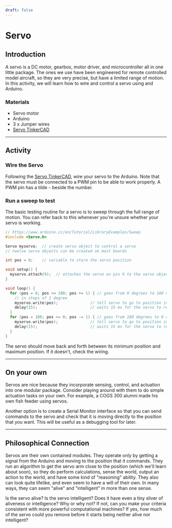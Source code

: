 ```yaml
---
draft: false
---
```


# Servo

## Introduction

A servo is a DC motor, gearbox, motor driver, and microcontroller all in one little package. The ones we use have been engineered for remote controlled model aircraft, so they are very precise, but have a limited range of motion. In this activity, we will learn how to wire and control a servo using and Arduino.

### Materials
- Servo motor
- Arduino
- 3 x Jumper wires
- [Servo TinkerCAD](https://www.tinkercad.com/things/hcDQxz3cDFx-servo?sharecode=uJvyGNifyDRr85e7w36UiAWuWBPoZYiwyoyQtH2kXko)

---
## Activity

### Wire the Servo
Following the [Servo TinkerCAD](https://www.tinkercad.com/things/hcDQxz3cDFx-servo?sharecode=uJvyGNifyDRr85e7w36UiAWuWBPoZYiwyoyQtH2kXko), wire your servo to the Arduino. Note that the servo must be connected to a PWM pin to be able to work properly. A PWM pin has a tilde `~` beside the number.

### Run a sweep to test
The basic testing routine for a servo is to sweep through the full range of motion. You can refer back to this whenever you're unsure whether your servo is working.

```cpp
// https://www.arduino.cc/en/Tutorial/LibraryExamples/Sweep
#include <Servo.h>

Servo myservo;  // create servo object to control a servo
// twelve servo objects can be created on most boards

int pos = 0;    // variable to store the servo position

void setup() {
  myservo.attach(9);  // attaches the servo on pin 9 to the servo object
}

void loop() {
  for (pos = 0; pos <= 180; pos += 1) { // goes from 0 degrees to 180 degrees
    // in steps of 1 degree
    myservo.write(pos);              // tell servo to go to position in variable 'pos'
    delay(15);                       // waits 15 ms for the servo to reach the position
  }
  for (pos = 180; pos >= 0; pos -= 1) { // goes from 180 degrees to 0 degrees
    myservo.write(pos);              // tell servo to go to position in variable 'pos'
    delay(15);                       // waits 15 ms for the servo to reach the position
  }
}
```
The servo should move back and forth between its minimum position and maximum position. If it doesn't, check the wiring.

---
## On your own
Servos are nice because they incorporate sensing, control, and actuation into one modular package. Consider playing around with them to do simple actuation tasks on your own. For example, a COGS 300 alumni made his own fish feeder using servos.

Another option is to create a Serial Monitor interface so that you can send commands to the servo and check that it is moving directly to the position that you want. This will be useful as a debugging tool for later.

---
## Philosophical Connection
Servos are their own contained modules. They operate only by getting a signal from the Arduino and moving to the position that it commands. They run an algorithm to get the servo arm close to the position (which we'll learn about soon), so they do perform calculations, sense the world, output an action to the world, and have some kind of "reasoning" ability. They also can look quite lifelike, and even seem to have a will of their own. In many ways, they can seem "alive" and "intelligent" in more than one sense.

Is the servo alive? Is the servo intelligent? Does it have even a tiny sliver of aliveness or intelligence? Why or why not? If not, can you make your criteria consistent with more powerful computational machines? If yes, how much of the servo could you remove before it starts being neither alive nor intelligent?